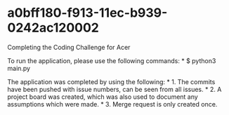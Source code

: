 # a0bff180-f913-11ec-b939-0242ac120002
Completing the Coding Challenge for Acer

To run the application, please use the following commands:
    * $ python3 main.py

The application was completed by using the following:
    * 1. The commits have been pushed with issue numbers, can be seen from all issues. 
    * 2. A project board was created, which was also used to document any assumptions which were made.
    * 3. Merge request is only created once.

